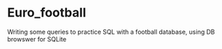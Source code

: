 # Euro_football
Writing some queries to practice SQL with a football database, using DB browswer for SQLite
